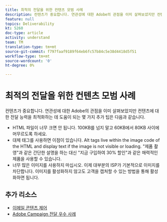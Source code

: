 ```yaml
---
title: 최적의 전달을 위한 컨텐츠 모범 사례
description: 컨텐츠가 중요합니다. 연관성에 대한 Adobe의 관점을 이미 살펴보셨지만 컨텐츠 측면에서 전달 능력을 최적화하는 데 도움이 되는 몇 가지 추가 팁을 소개합니다.
feature: null
topics: Deliverability
kt: 5260
doc-type: article
activity: understand
team: TM
translation-type: tm+mt
source-git-commit: f797faaf9189f64eb6fc57b84c5e38d4418d5f51
workflow-type: tm+mt
source-wordcount: '0'
ht-degree: 0%

---
```



# 최적의 전달을 위한 컨텐츠 모범 사례

컨텐츠가 중요합니다. 연관성에 대한 Adobe의 관점을 이미 살펴보았지만 컨텐츠에 대한 전달 능력을 최적화하는 데 도움이 되는 몇 가지 추가 팁은 다음과 같습니다.

* HTML 파일이 너무 크면 안 됩니다. 100KB를 넘지 말고 60KB에서 80KB 사이에 머무르도록 하세요.
* 대체 태그를 사용하면 이점이 있습니다. Alt tags live within the image code of the HTML and display text if the image is not visible or loading. &quot;제품 촬영&quot;과 같은 간단한 설명을 하는 대신 &quot;지금 구입하여 30% 할인&quot;과 같은 매력적인 제품을 사용할 수 있습니다.
* 너무 많은 이미지를 사용하지 마십시오. 이제 대부분의 ISP가 기본적으로 이미지를 차단합니다. 이미지를 활성화하지 않고도 고객을 캡처할 수 있는 방법을 통해 활성화하면 됩니다.

## 추가 리소스

* [이메일 콘텐츠 제어](https://docs.adobe.com/content/help/en/campaign-standard/using/testing-and-sending/managing-deliverability/control-email-content.html)
* [Adobe Campaign 전달 우수 사례](https://helpx.adobe.com/kr/campaign/kb/delivery-best-practices.html)
